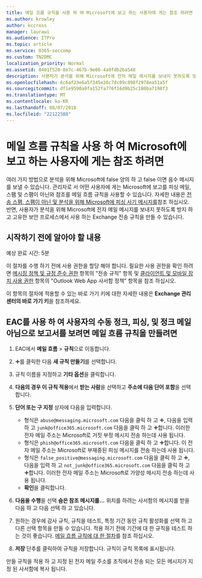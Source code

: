 ```yaml
---
title: 메일 흐름 규칙을 사용 하 여 Microsoft에 보고 하는 사용자에 게는 참조 하려면
ms.author: krowley
author: kccross
manager: laurawi
ms.audience: ITPro
ms.topic: article
ms.service: O365-seccomp
ms.custom: TN2DMC
localization_priority: Normal
ms.assetid: 8401f520-8e7c-467b-9e06-4a9fdb2ba548
description: 사용자가 분석을 위해 Microsoft에 전자 메일 메시지를 보내지 못하도록 방지 하 고 고유한 보안 프로세스에서 사용 하는 Exchange 전송 규칙을 만들 수 있습니다.
ms.openlocfilehash: 6c6af23e6a5f345e26c7dc09c898f2978ea51a5f
ms.sourcegitcommit: df1e9590a9fa152fa776f16d9b25c180ba7198f3
ms.translationtype: MT
ms.contentlocale: ko-KR
ms.lasthandoff: 08/07/2018
ms.locfileid: "22122588"
---
```

# <a name="use-mail-flow-rules-to-see-what-your-users-are-reporting-to-microsoft"></a>메일 흐름 규칙을 사용 하 여 Microsoft에 보고 하는 사용자에 게는 참조 하려면

여러 가지 방법으로 분석을 위해 Microsoft에 false 양의 하 고 false 이면 음수 메시지를 보낼 수 있습니다. 관리자로 서 어떤 사용자에 게는 Microsoft에 보고를 피싱 메일, 스팸 및 스팸이 아닌와 참조를 메일 흐름 규칙을 사용할 수 있습니다. 자세한 내용은 [전송 스팸, 스팸이 아닌 및 분석을 위해 Microsoft에 피싱 사기 메시지를](submit-spam-non-spam-and-phishing-scam-messages-to-microsoft-for-analysis.md)참조 하십시오. 반면, 사용자가 분석을 위해 Microsoft에 전자 메일 메시지를 보내지 못하도록 방지 하 고 고유한 보안 프로세스에서 사용 하는 Exchange 전송 규칙을 만들 수 있습니다.
  
## <a name="what-do-you-need-to-know-before-you-begin"></a>시작하기 전에 알아야 할 내용

예상 완료 시간: 5분
  
이 절차를 수행 하기 전에 사용 권한을 할당 해야 합니다. 필요한 사용 권한을 확인 하려면 [메시징 정책 및 규정 준수 권한](http://technet.microsoft.com/library/ec4d3b9f-b85a-4cb9-95f5-6fc149c3899b.aspx) 항목의 "전송 규칙" 항목 및 [클라이언트 및 모바일 장치 사용 권한](http://technet.microsoft.com/library/57eca42a-5a7f-4c65-89f0-7a84f2dbea19.aspx) 항목의 "Outlook Web App 사서함 정책" 항목을 참조 하십시오. 
  
이 항목의 절차에 적용할 수 있는 바로 가기 키에 대한 자세한 내용은 **Exchange 관리 센터의 바로 가기 키**을 참조하세요.
  
## <a name="use-the-eac-to-create-a-mail-flow-rule-to-view-users-manual-junk-phishing-and-not-junk-reports"></a>EAC를 사용 하 여 사용자의 수동 정크, 피싱, 및 정크 메일 아님으로 보고서를 보려면 메일 흐름 규칙을 만들려면

1. EAC에서 **메일 흐름** \> **규칙**으로 이동합니다.
    
2. ![아이콘 추가](media/ITPro-EAC-AddIcon.png)를 클릭한 다음 **새 규칙 만들기**를 선택합니다.
    
3. 규칙 이름을 지정하고 **기타 옵션**을 클릭합니다.
    
4. **다음의 경우 이 규칙 적용**에서 **받는 사람**을 선택하고 **주소에 다음 단어 포함**을 선택합니다.
    
5. **단어 또는 구 지정** 상자에 다음을 입력합니다. 
    - 형식은 `abuse@messaging.microsoft.com` 다음을 클릭 하 고 ![아이콘 추가](media/ITPro-EAC-AddIcon.png), 다음을 입력 하 고 `junk@office365.microsoft.com` 다음을 클릭 하 고 ![아이콘 추가](media/ITPro-EAC-AddIcon.png)합니다. 이러한 전자 메일 주소는 Microsoft로 거짓 부정 메시지 전송 하는데 사용 됩니다.
    - 형식은 `phish@office365.microsoft.com` 다음을 클릭 하 고 ![아이콘 추가](media/ITPro-EAC-AddIcon.png)합니다. 이 전자 메일 주소는 Microsoft로 부재중된 피싱 메시지를 전송 하는데 사용 됩니다.
    - 형식은 `false_positive@messaging.microsoft.com` 다음을 클릭 하 고 ![아이콘 추가](media/ITPro-EAC-AddIcon.png), 다음을 입력 하 고 `not_junk@office365.microsoft.com` 다음을 클릭 하 고 ![아이콘 추가](media/ITPro-EAC-AddIcon.png)합니다. 이러한 전자 메일 주소는 Microsoft로 가양성 메시지 전송 하는데 사용 됩니다.
    - **확인**을 클릭합니다.
    
6. **다음을 수행**을 선택 **숨은 참조 메시지를...** 위치를 하려는 사서함의 메시지를 받을 다음 하 고 다음 선택 하 고 있습니다. 
    
7. 원하는 경우에 감사 규칙, 규칙을 테스트, 특정 기간 동안 규칙 활성화를 선택 하 고 다른 선택 항목을 만들 수 있습니다. 적용 하기 전에 기간에 대 한 규칙을 테스트 하는 것이 좋습니다. [메일 흐름 규칙에 대 한 절차](https://docs.microsoft.com/Exchange/policy-and-compliance/mail-flow-rules/mail-flow-rule-procedures)를 참조 하십시오. 
    
8. **저장** 단추를 클릭하여 규칙을 저장합니다. 규칙이 규칙 목록에 표시됩니다. 
    
만들 규칙을 적용 하 고 지정 된 전자 메일 주소를 조직에서 전송 되는 모든 메시지가 지정 된 사서함에 복사 됩니다.
  


